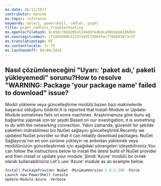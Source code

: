 ```yaml
---
ms.date: 06/12/2017
contributor: manikb
ms.topic: reference
keywords: Galeri, powershell, cmdlet, psget
title: psget_cmdlets_troubleshooting
ms.openlocfilehash: bc49dc78b8205d1194ddfe4bdca98b3e681860bd
ms.sourcegitcommit: cf195b090b3223fa4917206dfec7f0b603873cdf
ms.translationtype: MT
ms.contentlocale: tr-TR
ms.lasthandoff: 04/09/2018
---
```

## <a name="how-to-resolve-warning-package-your-package-name-failed-to-download-issue"></a><span data-ttu-id="3aea0-103">Nasıl çözümleneceğini "Uyarı: 'paket adı,' paketi yükleyemedi" sorunu?</span><span class="sxs-lookup"><span data-stu-id="3aea0-103">How to resolve "WARNING: Package 'your package name' failed to download" issue?</span></span>




<span data-ttu-id="3aea0-104">Modül yükleme veya güncelleştirme modülü bazen bazı makinelerde başarısız olduğunu bildirilir.</span><span class="sxs-lookup"><span data-stu-id="3aea0-104">It is reported that Install-Module or Update-Module sometimes fails on some machines.</span></span>
<span data-ttu-id="3aea0-105">Araştırmamıza göre bunu ağ bağlantısı yapmak için bir şeydir.</span><span class="sxs-lookup"><span data-stu-id="3aea0-105">Based on our investigation, it is something to do with the networking connection.</span></span>
<span data-ttu-id="3aea0-106">Yakın zamanda, güvenilir bir şekilde paketleri indirebilmesi biz NuGet sağlayıcı güncelleştirildi.</span><span class="sxs-lookup"><span data-stu-id="3aea0-106">Recently we updated NuGet provider so that it can reliably download packages.</span></span>
<span data-ttu-id="3aea0-107">NuGet Sağlayıcısı'nın en son sürüme yükleyin ve ardından yüklemek veya modülünüzün güncelleştirmek için aşağıdaki yönergeleri izleyebilirsiniz.</span><span class="sxs-lookup"><span data-stu-id="3aea0-107">You can follow the instructions below to install the latest build of NuGet provider and then install or update your module.</span></span>
<span data-ttu-id="3aea0-108">Şimdi 'Azure' modülü bir örnek olarak kullanabilirsiniz.</span><span class="sxs-lookup"><span data-stu-id="3aea0-108">Let's use 'Azure' module as an example below.</span></span>

```powershell
Install-PackageProvider NuGet -MinimumVersion 2.8.5.206 -Force
Launch new PowerShell Console
Update-Module Azure -Verbose
```